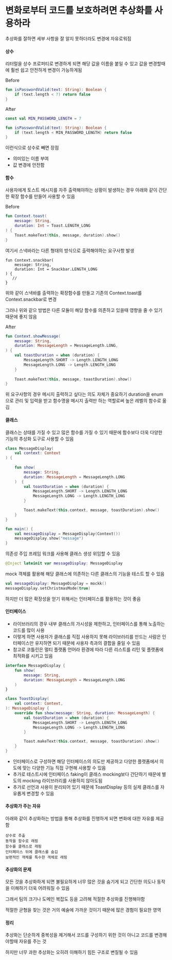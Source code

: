 # 변화로부터 코드를 보호하려면 추상화를 사용하라

추상화를 잘하면 세부 사항을 잘 알지 못하더라도 변경에 자유로워짐

#### 상수

리터럴을 상수 프로퍼티로 변경하게 되면 해당 값을 이름을 붙일 수 있고 값을 변경할때에 훨씬 쉽고 안전하게 변경이 가능하게됨

Before

```kotlin
fun isPasswordValid(text: String): Boolean {
    if (text.length < 7) return false
}
```

After

```kotlin
const val MIN_PASSWORD_LENGTH = 7

fun isPasswordValid(text: String): Boolean {
    if (text.length < MIN_PASSWORD_LENGTH) return false
}
```

이런식으로 상수로 빼면 장점

* 의미있는 이름 부여
* 값 변경에 안전함

#### 함수

사용자에게 토스트 메시지를 자주 출력해야하는 상황이 발생하는 경우 아래와 같이 간단한 확장 함수를 만들어 사용할 수 있음

Before

```kotlin
fun Context.toast(
    message: String,
    duration: Int = Toast.LENGTH_LONG
) {
    Toast.makeText(this, message, duration).show()
}
```

여기서 스낵바라는 다른 형태의 방식으로 출력해야하는 요구사항 발생

```
fun Context.snackbar(
    message: String,
    duration: Int = Snackbar.LENGTH_LONG
) {
   //
}
```

위와 같이 스낵바를 출력하는 확장함수를 만들고 기존의 Context.toast를 Context.snackbar로 변경

그러나 위와 같으 방법은 다른 모듈이 해당 함수를 의존하고 있을때 영향을 줄 수 있기 때문에 좋지 않음

After

```kotlin
fun Context.showMessage(
    message: String,
    duration: MessageLength = MessageLength.LONG,
) {
    val toastDuration = when (duration) {
        MessageLength.SHORT -> Length.LENGTH_LONG
        MessageLength.LONG -> Length.LENGTH_LONG
    }
    
    Toast.makeText(this, message, toastDuration).show()
}
```

위 요구사항의 경우 메시지 출력하고 싶다는 의도 자체가 중요하기 duration을 enum으로 관리 및 입력을 받고 함수명을 메시지 출력만 하는 역할로써 높은 레벨의 함수로 옮김

#### 클래스

클래스는 상태를 가질 수 있고 많은 함수를 가질 수 있기 때문에 함수보다 더욱 다양한 기능의 추상화 도구로 사용할 수 있음

```kotlin
class MessageDisplay(
    val context: Context
) {
    
    fun show(
        message: String,
        duration: MessageLength = MessageLength.LONG
    )  {
        val toastDuration = when (duration) {
            MessageLength.SHORT -> Length.LENGTH_LONG
            MessageLength.LONG -> Length.LENGTH_LONG
        }

        Toast.makeText(this.context, message, toastDuration).show()
    }
}

fun main() {
    val messageDisplay = MessageDisplay(Context())
    messageDisplay.show("message")
}
```

의존성 주입 프레임 워크를 사용해 클래스 생성 위임할 수 있음

```kotlin
@Inject lateinit var messageDisplay: MessageDisplay
```

mock 객체를 활용해 해당 클래스에 의존하는 다른 클래스의 기능을 테스트 할 수 있음

```kotlin
val messageDisplay: MessageDisplay = mockk()
messageDisplay.setChristmasMode(true)
```

하지만 더 많은 확장성을 얻기 위해서는 인터페이스를 활용하는 것이 좋음

#### 인터페이스

* 라이브러리의 경우 내부 클래스의 가시성을 제한하고, 인터페이스를 통해 노출하는 코드를 많이 사용
* 이렇게 하면 사용자가 클래스를 직접 사용하지 못해 라이브러리를 만드는 사람은 인터페이스만 유지하면 되기 때문에 사용자 측과의 결합을 줄일 수 있음
* 참고로 코틀린은 멀티 플랫폼 언어라 환경에 따라 다른 리스트를 리턴 및 플랫폼에 최적화를 시키고 있음

```kotlin
interface MessageDisplay {
    fun show(
        message: String,
        duration: MessageLength = MessageLength.LONG
    )
}

class ToastDisplay(
    val context: Context,
): MessageDisplay {
    override fun show(message: String, duration: MessageLength) {
        val toastDuration = when (duration) {
            MessageLength.SHORT -> Length.LENGTH_LONG
            MessageLength.LONG -> Length.LENGTH_LONG
        }

        Toast.makeText(this.context, message, toastDuration).show()
    }
}
```

* 인터페이스로 구성하면 해당 인터페이스의 의도만 제공하고 다양한 플랫폼에서 의도에 맞는 다양한 기능 직접 구현해 사용할 수 있음
* 추가로 테스트시에 인터페이스 faking이 클래스 mocking보다 간단하기 때문에 별도의 mocking 라이브러리를 사용하지 않아도됨
* 추가로 선언과 사용이 분리되어 있기 때문에 ToastDisplay 등의 실제 클래스를 자유롭게 변경할 수 있음

#### 추상화가 주는 자유

아래와 같이 추상화하는 방법을 통해 추상화를 진행하게 되면 변화에 대한 자유를 제공함

```
상수로 추출
동작을 함수로 래핑
함수를 클래스로 래핑
인터페이스 뒤에 클래스를 숨김
보편적인 객체를 특수한 객체로 래핑
```

#### 추상화의 문제

모든 것을 추상화하게 되면 불필요하게 너무 많은 것을 숨기게 되고 간단한 의도나 동작을 이해하기 더욱 어려워질 수 있음

그래서 팀의 크기나 도메인 복잡도 등을 고려해 적절한 추상화를 진행해야함

적절한 균형을 찾는 것은 거의 예술에 가까운 것이기 때문에 많은 경험이 필요한 영역

#### 정리

추상화는 단순하게 중복성을 제거해서 코드를 구성하기 위한 것이 아니고 코드를 변경해야할때 자유를 주는 것

하지만 너무 과한 추상화는 오히려 이해하기 힘든 구조로 변질될 수 있음
